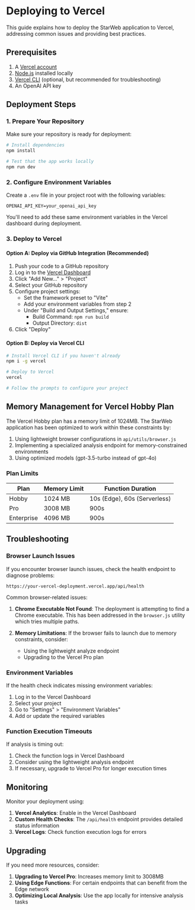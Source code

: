 # Deploying to Vercel

This guide explains how to deploy the StarWeb application to Vercel, addressing common issues and providing best practices.

## Prerequisites

1. A [Vercel account](https://vercel.com/signup)
2. [Node.js](https://nodejs.org/) installed locally
3. [Vercel CLI](https://vercel.com/docs/cli) (optional, but recommended for troubleshooting)
4. An OpenAI API key

## Deployment Steps

### 1. Prepare Your Repository

Make sure your repository is ready for deployment:

```bash
# Install dependencies
npm install

# Test that the app works locally
npm run dev
```

### 2. Configure Environment Variables

Create a `.env` file in your project root with the following variables:

```
OPENAI_API_KEY=your_openai_api_key
```

You'll need to add these same environment variables in the Vercel dashboard during deployment.

### 3. Deploy to Vercel

#### Option A: Deploy via GitHub Integration (Recommended)

1. Push your code to a GitHub repository
2. Log in to the [Vercel Dashboard](https://vercel.com/dashboard)
3. Click "Add New..." > "Project"
4. Select your GitHub repository
5. Configure project settings:
   - Set the framework preset to "Vite"
   - Add your environment variables from step 2
   - Under "Build and Output Settings," ensure:
     - Build Command: `npm run build`
     - Output Directory: `dist`
6. Click "Deploy"

#### Option B: Deploy via Vercel CLI

```bash
# Install Vercel CLI if you haven't already
npm i -g vercel

# Deploy to Vercel
vercel

# Follow the prompts to configure your project
```

## Memory Management for Vercel Hobby Plan

The Vercel Hobby plan has a memory limit of 1024MB. The StarWeb application has been optimized to work within these constraints by:

1. Using lightweight browser configurations in `api/utils/browser.js`
2. Implementing a specialized analysis endpoint for memory-constrained environments
3. Using optimized models (gpt-3.5-turbo instead of gpt-4o)

### Plan Limits

| Plan | Memory Limit | Function Duration |
|------|--------------|-------------------|
| Hobby | 1024 MB | 10s (Edge), 60s (Serverless) |
| Pro | 3008 MB | 900s |
| Enterprise | 4096 MB | 900s |

## Troubleshooting

### Browser Launch Issues

If you encounter browser launch issues, check the health endpoint to diagnose problems:

```
https://your-vercel-deployment.vercel.app/api/health
```

Common browser-related issues:

1. **Chrome Executable Not Found**: The deployment is attempting to find a Chrome executable. This has been addressed in the `browser.js` utility which tries multiple paths.

2. **Memory Limitations**: If the browser fails to launch due to memory constraints, consider:
   - Using the lightweight analyze endpoint
   - Upgrading to the Vercel Pro plan

### Environment Variables

If the health check indicates missing environment variables:

1. Log in to the Vercel Dashboard
2. Select your project
3. Go to "Settings" > "Environment Variables"
4. Add or update the required variables

### Function Execution Timeouts

If analysis is timing out:

1. Check the function logs in Vercel Dashboard
2. Consider using the lightweight analysis endpoint
3. If necessary, upgrade to Vercel Pro for longer execution times

## Monitoring

Monitor your deployment using:

1. **Vercel Analytics**: Enable in the Vercel Dashboard
2. **Custom Health Checks**: The `/api/health` endpoint provides detailed status information
3. **Vercel Logs**: Check function execution logs for errors

## Upgrading

If you need more resources, consider:

1. **Upgrading to Vercel Pro**: Increases memory limit to 3008MB
2. **Using Edge Functions**: For certain endpoints that can benefit from the Edge network
3. **Optimizing Local Analysis**: Use the app locally for intensive analysis tasks 